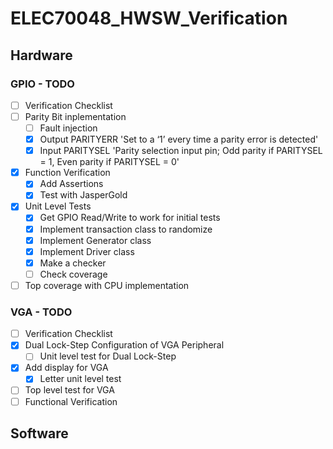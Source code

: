 # ELEC70048_HWSW_Verification

## Hardware

### GPIO - TODO

- [ ] Verification Checklist
- [ ] Parity Bit inplementation
    - [ ] Fault injection
    - [x] Output PARITYERR 'Set to a ‘1’ every time a parity error is detected'
    - [x] Input PARITYSEL 'Parity selection input pin;
                            Odd parity if PARITYSEL = 1,
                            Even parity if PARITYSEL = 0'
- [x] Function Verification
    - [x] Add Assertions
    - [x] Test with JasperGold
- [x] Unit Level Tests
    - [x] Get GPIO Read/Write to work for initial tests
    - [x] Implement transaction class to randomize
    - [x] Implement Generator class
    - [x] Implement Driver class
    - [x] Make a checker
    - [ ] Check coverage
- [ ] Top coverage with CPU implementation 
 
### VGA - TODO

- [ ] Verification Checklist
- [x] Dual Lock-Step Configuration of VGA Peripheral
    - [ ] Unit level test for Dual Lock-Step
- [x] Add display for VGA
    - [x] Letter unit level test
- [ ] Top level test for VGA
- [ ] Functional Verification

## Software
